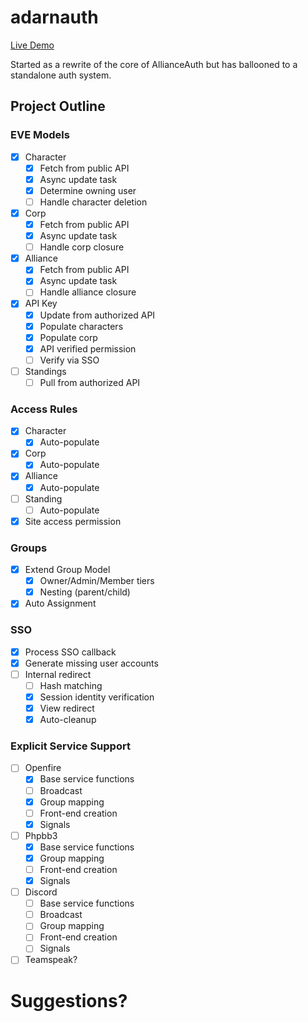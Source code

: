 # adarnauth

[Live Demo](https://adarnauth.allianceauth.com)

Started as a rewrite of the core of AllianceAuth but has ballooned to a standalone auth system.

## Project Outline

### EVE Models

 - [x] Character
   - [x] Fetch from public API
   - [x] Async update task
   - [x] Determine owning user
   - [ ] Handle character deletion
 - [x] Corp
   - [x] Fetch from public API
   - [x] Async update task
   - [ ] Handle corp closure
 - [x] Alliance
   - [x] Fetch from public API
   - [x] Async update task
   - [ ] Handle alliance closure
 - [x] API Key
   - [x] Update from authorized API
   - [x] Populate characters
   - [x] Populate corp
   - [x] API verified permission
   - [ ] Verify via SSO
 - [ ] Standings
   - [ ] Pull from authorized API

### Access Rules

 - [x] Character
   - [x] Auto-populate
 - [x] Corp
   - [x] Auto-populate
 - [x] Alliance
   - [x] Auto-populate
 - [ ] Standing
   - [ ] Auto-populate
 - [x] Site access permission

### Groups

 - [x] Extend Group Model
   - [x] Owner/Admin/Member tiers
   - [x] Nesting (parent/child)
 - [x] Auto Assignment

### SSO

 - [x] Process SSO callback
 - [x] Generate missing user accounts
 - [ ] Internal redirect
   - [ ] Hash matching
   - [x] Session identity verification
   - [x] View redirect
   - [x] Auto-cleanup

### Explicit Service Support

 - [ ] Openfire
   - [x] Base service functions
   - [ ] Broadcast
   - [x] Group mapping
   - [ ] Front-end creation
   - [x] Signals
 - [ ] Phpbb3
   - [x] Base service functions
   - [x] Group mapping
   - [ ] Front-end creation
   - [x] Signals
 - [ ] Discord
   - [ ] Base service functions
   - [ ] Broadcast
   - [ ] Group mapping
   - [ ] Front-end creation
   - [ ] Signals
 - [ ] Teamspeak?

# Suggestions?
